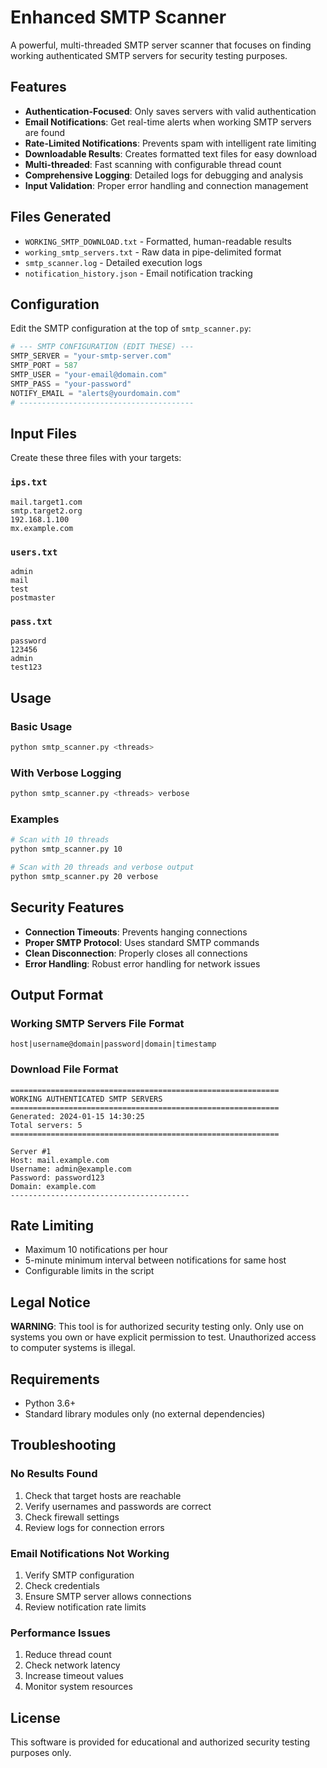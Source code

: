 # Enhanced SMTP Scanner

A powerful, multi-threaded SMTP server scanner that focuses on finding working authenticated SMTP servers for security testing purposes.

## Features

- **Authentication-Focused**: Only saves servers with valid authentication
- **Email Notifications**: Get real-time alerts when working SMTP servers are found
- **Rate-Limited Notifications**: Prevents spam with intelligent rate limiting
- **Downloadable Results**: Creates formatted text files for easy download
- **Multi-threaded**: Fast scanning with configurable thread count
- **Comprehensive Logging**: Detailed logs for debugging and analysis
- **Input Validation**: Proper error handling and connection management

## Files Generated

- `WORKING_SMTP_DOWNLOAD.txt` - Formatted, human-readable results
- `working_smtp_servers.txt` - Raw data in pipe-delimited format
- `smtp_scanner.log` - Detailed execution logs
- `notification_history.json` - Email notification tracking

## Configuration

Edit the SMTP configuration at the top of `smtp_scanner.py`:

```python
# --- SMTP CONFIGURATION (EDIT THESE) ---
SMTP_SERVER = "your-smtp-server.com"
SMTP_PORT = 587
SMTP_USER = "your-email@domain.com"
SMTP_PASS = "your-password"
NOTIFY_EMAIL = "alerts@yourdomain.com"
# ---------------------------------------
```

## Input Files

Create these three files with your targets:

### `ips.txt`
```
mail.target1.com
smtp.target2.org
192.168.1.100
mx.example.com
```

### `users.txt`
```
admin
mail
test
postmaster
```

### `pass.txt`
```
password
123456
admin
test123
```

## Usage

### Basic Usage
```bash
python smtp_scanner.py <threads>
```

### With Verbose Logging
```bash
python smtp_scanner.py <threads> verbose
```

### Examples
```bash
# Scan with 10 threads
python smtp_scanner.py 10

# Scan with 20 threads and verbose output
python smtp_scanner.py 20 verbose
```

## Security Features

- **Connection Timeouts**: Prevents hanging connections
- **Proper SMTP Protocol**: Uses standard SMTP commands
- **Clean Disconnection**: Properly closes all connections
- **Error Handling**: Robust error handling for network issues

## Output Format

### Working SMTP Servers File Format
```
host|username@domain|password|domain|timestamp
```

### Download File Format
```
============================================================
WORKING AUTHENTICATED SMTP SERVERS
============================================================
Generated: 2024-01-15 14:30:25
Total servers: 5
============================================================

Server #1
Host: mail.example.com
Username: admin@example.com
Password: password123
Domain: example.com
----------------------------------------
```

## Rate Limiting

- Maximum 10 notifications per hour
- 5-minute minimum interval between notifications for same host
- Configurable limits in the script

## Legal Notice

**WARNING**: This tool is for authorized security testing only. Only use on systems you own or have explicit permission to test. Unauthorized access to computer systems is illegal.

## Requirements

- Python 3.6+
- Standard library modules only (no external dependencies)

## Troubleshooting

### No Results Found
1. Check that target hosts are reachable
2. Verify usernames and passwords are correct
3. Check firewall settings
4. Review logs for connection errors

### Email Notifications Not Working
1. Verify SMTP configuration
2. Check credentials
3. Ensure SMTP server allows connections
4. Review notification rate limits

### Performance Issues
1. Reduce thread count
2. Check network latency
3. Increase timeout values
4. Monitor system resources

## License

This software is provided for educational and authorized security testing purposes only.